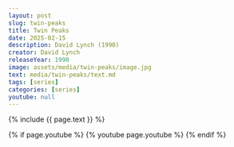 ```yaml
---
layout: post
slug: twin-peaks
title: Twin Peaks
date: 2025-02-15
description: David Lynch (1990)
creator: David Lynch
releaseYear: 1990
image: assets/media/twin-peaks/image.jpg
text: media/twin-peaks/text.md
tags: [series]
categories: [series]
youtube: null
---
```


{% include  {{ page.text }} %}

{% if page.youtube %}
  {% youtube page.youtube %}
{% endif %}

